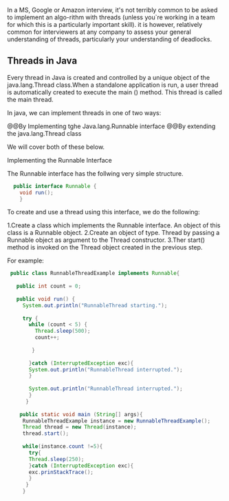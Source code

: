 In a MS, Google or Amazon interview, it's not terribly common to be asked to implement an algo-rithm with threads (unless you`re working in a team for which this is a particularly important skill).
it is however, relatively common for interviewers at any company to assess your general understanding of threads, particularly your understanding of deadlocks.

## Threads in Java

Every thread in Java is created and controlled by a unique object of the java.lang.Thread class.When a standalone application is run, a user thread is automatically created to execute the main () method.
This thread is called the main thread.

In java, we can implement threads in one of two ways:

@@By Implementing tghe Java.lang.Runnable interface
@@By extending the java.lang.Thread class

We will cover both of these below.

Implementing the Runnable Interface

The Runnable interface has the follwing very simple structure.

```java
  public interface Runnable {
    void run();
    }
 ```   
 
 To create and use a thread using this interface, we do the following:
 
 1.Create a class which implements the Runnable interface. An object of this class is a Runnable object.
 2.Create an object of type. Thread by passing a Runnable object as argument to the Thread constructor.
 3.Ther start() method is invoked on the Thread object created in the previous step.
 
 For example:
 
 ```java
  public class RunnableThreadExample implements Runnable{
  
    public int count = 0;
    
    public void run() {
      System.out.println("RunnableThread starting.");
      
      try {
        while (count < 5) {
          Thread.sleep(500);
          count++;
          
         }
         
        }catch (InterruptedException exc){
        System.out.println("RunnableThread interrupted.");
        }
        
        System.out.println("RunnableThread interrupted.");
        }
       }
       
     public static void main (String[] args){
      RunnableThreadExample instance = new RunnableThreadExample();
      Thread thread = new Thread(instance);
      thread.start();
      
      while(instance.count !=5){
        try{
        Thread.sleep(250);
        }catch (InterruptedException exc){
        exc.prinStackTrace();
        }
       }
      }
